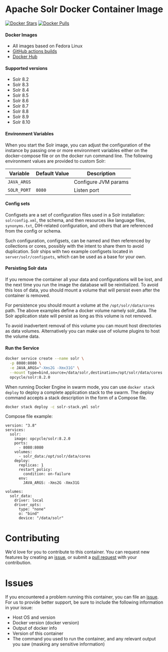 # Apache Solr Docker Container Image

[![Docker Stars](https://img.shields.io/docker/stars/opcycle/solr.svg?style=flat-square)](https://hub.docker.com/r/opcycle/solr) 
[![Docker Pulls](https://img.shields.io/docker/pulls/opcycle/solr.svg?style=flat-square)](https://hub.docker.com/r/opcycle/solr)

#### Docker Images

- All images based on Fedora Linux
- [GitHub actions builds](https://github.com/opcycle/solr/actions) 
- [Docker Hub](https://hub.docker.com/r/opcycle/solr)

#### Supported versions
- Solr 8.2
- Solr 8.3
- Solr 8.4
- Solr 8.5
- Solr 8.6
- Solr 8.7
- Solr 8.8
- Solr 8.9
- Solr 8.10

#### Environment Variables
When you start the Solr image, you can adjust the configuration of the instance by passing one or more environment variables either on the docker-compose file or on the docker run command line. The following environment values are provided to custom Solr:

| Variable                  | Default Value | Description                     |
| ------------------------- | ------------- | ------------------------------- |
| `JAVA_ARGS`               |               | Configure JVM params            |
| `SOLR_PORT`               | `8080`        | Listen port                     |

#### Config sets
Configsets are a set of configuration files used in a Solr installation: `solrconfig.xml`, the schema, and then resources like language files, `synonyms.txt`, DIH-related configuration, and others that are referenced from the config or schema.

Such configuration, configsets, can be named and then referenced by collections or cores, possibly with the intent to share them to avoid duplication.
Solr ships with two example configsets located in `server/solr/configsets`, which can be used as a base for your own.

#### Persisting Solr data
If you remove the container all your data and configurations will be lost, and the next time you run the image the database will be reinitialized. To avoid this loss of data, you should mount a volume that will persist even after the container is removed.

For persistence you should mount a volume at the `/opt/solr/data/cores` path. The above examples define a docker volume namely solr_data. The Solr application state will persist as long as this volume is not removed.

To avoid inadvertent removal of this volume you can mount host directories as data volumes. Alternatively you can make use of volume plugins to host the volume data.

#### Run the Service

```bash
docker service create --name solr \
  -p 8080:8080 \
  -e JAVA_ARGS="-Xms2G -Xmx31G" \
  --mount type=bind,source=/data/solr,destination=/opt/solr/data/cores \
  opcycle/solr:8.2.0
```

When running Docker Engine in swarm mode, you can use `docker stack deploy` to deploy a complete application stack to the swarm. The deploy command accepts a stack description in the form of a Compose file.

```bash
docker stack deploy -c solr-stack.yml solr
```

Compose file example:
```
version: "3.8"
services:
  solr:
    image: opcycle/solr:8.2.0
    ports:
      - 8080:8080
    volumes:
      - solr_data:/opt/solr/data/cores
    deploy:
      replicas: 1
      restart_policy:
        condition: on-failure
      env:
        JAVA_ARGS: -Xms2G -Xmx31G

volumes:
  solr_data:
    driver: local
    driver_opts:
      type: "none"
      o: "bind"
      device: "/data/solr"
```


# Contributing
We'd love for you to contribute to this container. You can request new features by creating an [issue](https://github.com/opcycle/docker-solr/issues), or submit a [pull request](https://github.com/opcycle/docker-solr/pulls) with your contribution.

# Issues
If you encountered a problem running this container, you can file an [issue](https://github.com/opcycle/docker-solr/issues). For us to provide better support, be sure to include the following information in your issue:

- Host OS and version
- Docker version (docker version)
- Output of docker info
- Version of this container
- The command you used to run the container, and any relevant output you saw (masking any sensitive information)

